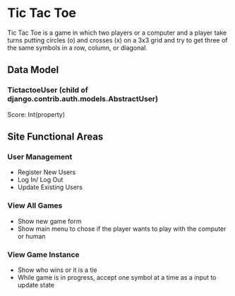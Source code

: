 # Tic Tac Toe
Tic Tac Toe is a game in which two players or a computer and a player take turns putting circles (o) and crosses (x) on a 3x3 grid and try to get three of the same symbols in a row, column, or diagonal. 
## Data Model
### TictactoeUser (child of django.contrib.auth.models.AbstractUser)
Score: Int(property)
## Site Functional Areas
### User Management
-	Register New Users
-	Log In/ Log Out
-	Update Existing Users
### View All Games
-	Show new game form
-	Show main menu to chose if the player wants to play with the computer or human
### View Game Instance
-	Show who wins or it is a tie
-	While game is in progress, accept one symbol at a time as a input to update state

